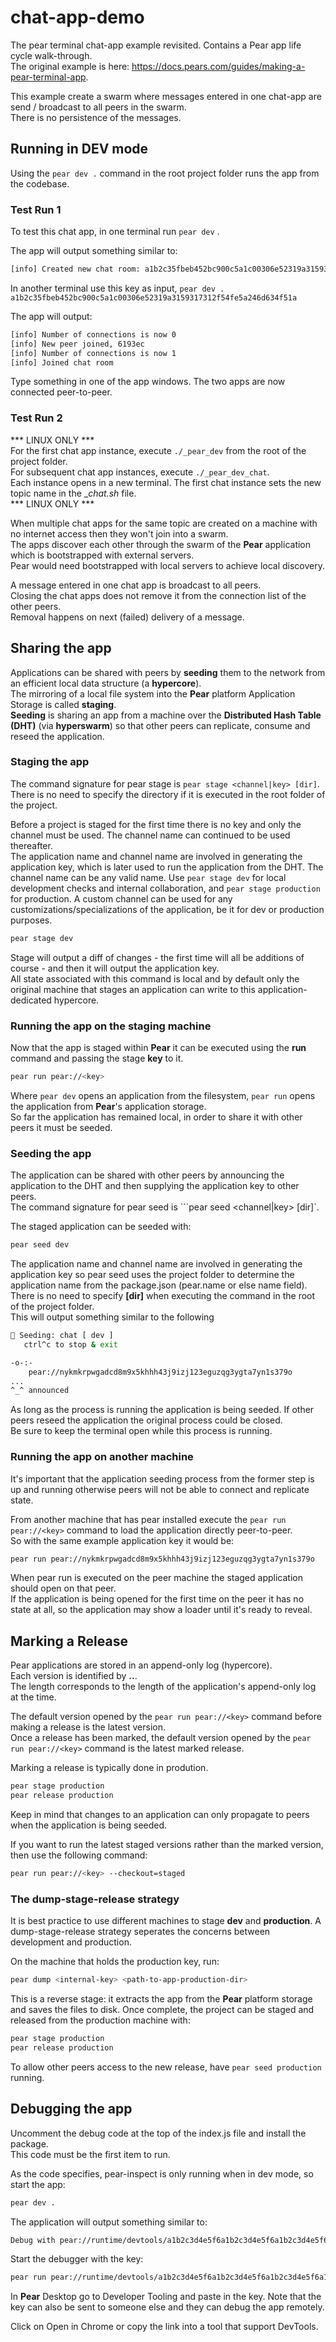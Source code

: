 # chat-app-demo

The pear terminal chat-app example revisited. Contains a Pear app life cycle walk-through.  
The original example is here: https://docs.pears.com/guides/making-a-pear-terminal-app.

This example create a swarm where messages entered in one chat-app are send / broadcast to all peers in the swarm.  
There is no persistence of the messages.

## Running in DEV mode

Using the ```pear dev .``` command in the root project folder runs the app from the codebase.

### Test Run 1

To test this chat app, in one terminal run ```pear dev``` .

The app will output something similar to:

```bash
[info] Created new chat room: a1b2c35fbeb452bc900c5a1c00306e52319a3159317312f54fe5a246d634f51a
```

In another terminal use this key as input, ```pear dev . a1b2c35fbeb452bc900c5a1c00306e52319a3159317312f54fe5a246d634f51a```

The app will output:

```bash
[info] Number of connections is now 0
[info] New peer joined, 6193ec
[info] Number of connections is now 1
[info] Joined chat room
```

Type something in one of the app windows. The two apps are now connected peer-to-peer.

### Test Run 2

*** LINUX ONLY ***  
For the first chat app instance, execute ```./_pear_dev``` from the root of the project folder.  
For subsequent chat app instances, execute ```./_pear_dev_chat```.  
Each instance opens in a new terminal. The first chat instance sets the new topic name in the __chat.sh_ file.  
*** LINUX ONLY ***

When multiple chat apps for the same topic are created on a machine with no internet access then they won't join into a swarm.  
The apps discover each other through the swarm of the __Pear__ application which is bootstrapped with external servers.  
Pear would need bootstrapped with local servers to achieve local discovery.

A message entered in one chat app is broadcast to all peers.  
Closing the chat apps does not remove it from the connection list of the other peers.  
Removal happens on next (failed) delivery of a message.

## Sharing the app

Applications can be shared with peers by __seeding__ them to the network from an efficient local data structure (a __hypercore__).  
The mirroring of a local file system into the __Pear__ platform Application Storage is called __staging__.  
__Seeding__ is sharing an app from a machine over the __Distributed Hash Table (DHT)__ (via __hyperswarm__) so that other peers can replicate, consume and reseed the application.

### Staging the app

The command signature for pear stage is ```pear stage <channel|key> [dir]```.  
There is no need to specify the directory if it is executed in the root folder of the project.

Before a project is staged for the first time there is no key and only the channel must be used. The channel name can continued to be used thereafter.    
The application name and channel name are involved in generating the application key, which is later used to run the application from the DHT. 
The channel name can be any valid name. Use ```pear stage dev``` for local development checks and internal collaboration, and ```pear stage production``` for production. A custom channel can be used for any customizations/specializations of the application, be it for dev or production purposes. 

```bash
pear stage dev
```

Stage will output a diff of changes - the first time will all be additions of course - and then it will output the application key.  
All state associated with this command is local and by default only the original machine that stages an application can write to this application-dedicated hypercore.

### Running the app on the staging machine

Now that the app is staged within __Pear__ it can be executed using the __run__ command and passing the stage __key__ to it.

```bash
pear run pear://<key>
```

Where ```pear dev``` opens an application from the filesystem, ```pear run``` opens the application from __Pear__'s application storage.  
So far the application has remained local, in order to share it with other peers it must be seeded.

### Seeding the app

The application can be shared with other peers by announcing the application to the DHT and then supplying the application key to other peers.  
The command signature for pear seed is ```pear seed <channel|key> [dir]`.

The staged application can be seeded with:
```bash
pear seed dev
```

The application name and channel name are involved in generating the application key so pear seed uses the project folder to determine the application name from the package.json (pear.name or else name field). There is no need to specify __[dir]__ when executing the command in the root of the project folder.  
This will output something similar to the following

```bash
🍐 Seeding: chat [ dev ]
   ctrl^c to stop & exit

-o-:-
    pear://nykmkrpwgadcd8m9x5khhh43j9izj123eguzqg3ygta7yn1s379o
...
^_^ announced
```

As long as the process is running the application is being seeded. If other peers reseed the application the original process could be closed.  
Be sure to keep the terminal open while this process is running.

### Running the app on another machine

It's important that the application seeding process from the former step is up and running otherwise peers will not be able to connect and replicate state.

From another machine that has pear installed execute the ```pear run pear://<key>``` command to load the application directly peer-to-peer.  
So with the same example application key it would be:

```bash
pear run pear://nykmkrpwgadcd8m9x5khhh43j9izj123eguzqg3ygta7yn1s379o
```
When pear run is executed on the peer machine the staged application should open on that peer.  
If the application is being opened for the first time on the peer it has no state at all, so the application may show a loader until it's ready to reveal.

## Marking a Release

Pear applications are stored in an append-only log (hypercore).  
Each version is identified by __<fork>.<length>.<key>__.  
The length corresponds to the length of the application's append-only log at the time.

The default version opened by the ```pear run pear://<key>``` command before making a release is the latest version.  
Once a release has been marked, the default version opened by the ```pear run pear://<key>``` command is the latest marked release.

Marking a release is typically done in prodution.  
```bash
pear stage production
pear release production
```
Keep in mind that changes to an application can only propagate to peers when the application is being seeded.  

If you want to run the latest staged versions rather than the marked version, then use the following command:
```bash
pear run pear://<key> --checkout=staged
```

### The dump-stage-release strategy

It is best practice to use different machines to stage __dev__ and __production__.
A dump-stage-release strategy seperates the concerns between development and production.

On the machine that holds the production key, run:

```bash
pear dump <internal-key> <path-to-app-production-dir>
```
This is a reverse stage: it extracts the app from the __Pear__ platform storage and saves the files to disk.
Once complete, the project can be staged and released from the production machine with:

```bash
pear stage production
pear release production
```
To allow other peers access to the new release, have ```pear seed production``` running.

## Debugging the app

Uncomment the debug code at the top of the index.js file and install the package.  
This code must be the first item to run.

As the code specifies, pear-inspect is only running when in dev mode, so start the app:
```bash
pear dev .
```

The application will output something similar to:
```bash
Debug with pear://runtime/devtools/a1b2c3d4e5f6a1b2c3d4e5f6a1b2c3d4e5f6a1b2c3d4e5f6a1b2c3d4e5f6a1b2
```

Start the debugger with the key:
```bash
pear run pear://runtime/devtools/a1b2c3d4e5f6a1b2c3d4e5f6a1b2c3d4e5f6a1b2c3d4e5f6a1b2c3d4e5f6a1b2
```
In __Pear__ Desktop go to Developer Tooling and paste in the key.
Note that the key can also be sent to someone else and they can debug the app remotely.

Click on Open in Chrome or copy the link into a tool that support DevTools.
